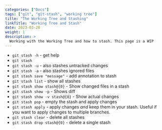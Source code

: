 ```yaml
---
categories: ["Docs"]
tags: ["git", "git-stash", "working tree"]
title: "The Working Tree and Stashing"
linkTitle: "Working Tree and Stash"
date: 2023-03-20
weight: 1
description: >
  Working with the Working Tree and how to stash. This page is a WIP
---
```


- `git stash -h` - get help
- `git stash`
- `git stash -u` - also stashes untracked changes
- `git stash -a` - also stashes ignored files
- `git stash save "message"` - add annotation to stash
- `git stash list` - show all stashes
- `git stash show stash@{0}` - Show changed files in a stash
- `git stash show -p` - Shows diff
- `git stash show -v stash@{0}` - Show actual changes
- `git stash pop` - empty the stash and apply changes
- `git stash apply` - apply changes  *and*  keep them in your stash. Useful if you want to apply changes to multiple branches.
- `git stash clear` - delete all stashes
- `git stash drop stash@{0}` - delete a single stash